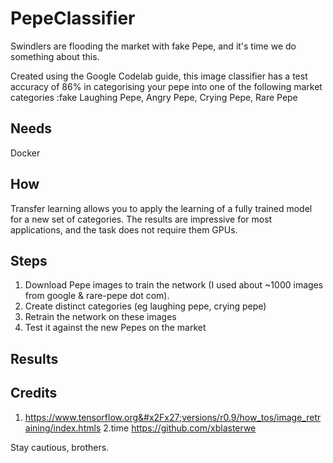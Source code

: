 # PepeClassifier


Swindlers are flooding the market with fake Pepe, and it's time we do something about this.

Created using the Google Codelab guide, this image classifier has a test accuracy of 86% in categorising your pepe into one of the following market categories :fake Laughing Pepe, Angry Pepe, Crying Pepe, Rare Pepe

**Needs**
---

Docker

**How**
---

Transfer learning allows you to apply the learning of a fully trained model for a new set of categories. The results are impressive for most applications, and the task does not require them GPUs.

**Steps**
---

1. Download Pepe images to train the network (I used about ~1000 images from google & rare-pepe dot com).
2. Create distinct categories (eg laughing pepe, crying pepe)
3. Retrain the network on these images
4. Test it against the new Pepes on the market

**Results**
---



**Credits**
---

1. https://www.tensorflow.org&#x2Fx27;versions/r0.9/how_tos/image_retraining/index.htmls
2.time https://github.com/xblasterwe

Stay cautious, brothers.


